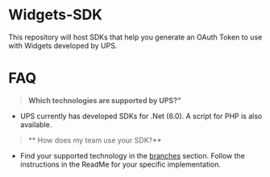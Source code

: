 # Widgets-SDK
This repository will host SDKs that help you generate an OAuth Token to use with Widgets developed by UPS.

# FAQ
> **Which technologies are supported by UPS?"**
- UPS currently has developed SDKs for .Net (6.0). A script for PHP is also available.

> ** How does my team use your SDK?**
- Find your supported technology in the [branches]([url](https://github.com/UPS-API/Widgets-SDK/branches)https://github.com/UPS-API/Widgets-SDK/branches) section. Follow the instructions in the ReadMe for your specific implementation.

